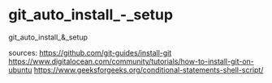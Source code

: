 # git_auto_install_-_setup
git_auto_install_&amp;_setup 

sources:
https://github.com/git-guides/install-git
https://www.digitalocean.com/community/tutorials/how-to-install-git-on-ubuntu
https://www.geeksforgeeks.org/conditional-statements-shell-script/
